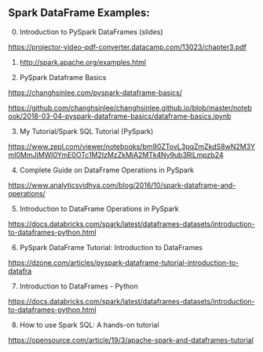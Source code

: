 Spark DataFrame Examples:
-------------------------
0. Introduction to PySpark DataFrames (slides)

https://projector-video-pdf-converter.datacamp.com/13023/chapter3.pdf

1. http://spark.apache.org/examples.html

2. PySpark Dataframe Basics

https://changhsinlee.com/pyspark-dataframe-basics/

https://github.com/changhsinlee/changhsinlee.github.io/blob/master/notebook/2018-03-04-pyspark-dataframe-basics/dataframe-basics.ipynb

3. My Tutorial/Spark SQL Tutorial (PySpark)

https://www.zepl.com/viewer/notebooks/bm90ZTovL3pqZmZkdS8wN2M3YmI0MmJjMWI0YmE0OTc1M2IzMzZkMjA2MTk4Ny9ub3RlLmpzb24

4. Complete Guide on DataFrame Operations in PySpark

https://www.analyticsvidhya.com/blog/2016/10/spark-dataframe-and-operations/

5. Introduction to DataFrame Operations in PySpark

https://docs.databricks.com/spark/latest/dataframes-datasets/introduction-to-dataframes-python.html

6. PySpark DataFrame Tutorial: Introduction to DataFrames

https://dzone.com/articles/pyspark-dataframe-tutorial-introduction-to-datafra

7. Introduction to DataFrames - Python

https://docs.databricks.com/spark/latest/dataframes-datasets/introduction-to-dataframes-python.html

8. How to use Spark SQL: A hands-on tutorial

https://opensource.com/article/19/3/apache-spark-and-dataframes-tutorial
